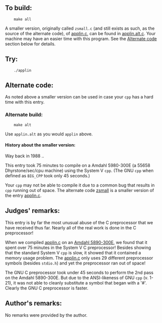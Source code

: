 ## To build:

``` <!---sh-->
    make all
```

A smaller version, originally called `zsmall.c` (and still exists as such, as
the source of the alternate code), of [applin.c](%%REPO_URL%%/1988/applin/applin.c), can be found in
[applin.alt.c](%%REPO_URL%%/1988/applin/applin.alt.c).  Your machine may have an easier time with this
program.  See the [Alternate code](#alternate-code) section below for details.


## Try:

``` <!---sh-->
    ./applin
```


## Alternate code:

As noted above a smaller version can be used in case your `cpp` has a hard time
with this entry.


### Alternate build:

``` <!---sh-->
    make alt
```

Use `applin.alt` as you would `applin` above.

#### History about the smaller version:

Way back in 1988 ..

This entry took 75 minutes to compile on a Amdahl 5980-300E (a 55658
Dhyrstone/sec/cpu machine) using the System V `cpp`.  (The GNU `cpp` when defined as
`BIG_CPP` took only 45 seconds.)

Your `cpp` may not be able to compile it due to a common bug that results in
`cpp` running out of space.  The alternate code
[zsmall](%%REPO_URL%%/1988/applin/applin.alt.c) is a smaller version
of the entry [applin.c](%%REPO_URL%%/1988/applin/applin.c).


## Judges' remarks:

This entry is by far the most unusual abuse of the C preprocessor that
we have received thus far.  Nearly all of the real work is done in the
C preprocessor!

When we compiled [applin.c](%%REPO_URL%%/1988/applin/applin.c) on an
[Amdahl 5890-300E](https://en.wikipedia.org/wiki/Amdahl_Corporation#580_series), we found that it
spent over 75 minutes in the System V C preprocessor!  Besides showing that the
standard System V `cpp` is slow, it showed that it contained a memory usage
problem.  The [applin.c](%%REPO_URL%%/1988/applin/applin.c) only uses 29 different preprocessor symbols
(besides `stdio.h`) and yet the preprocessor ran out of space!

The GNU C preprocessor took under 45 seconds to perform the 2nd pass
on the Amdahl 5890-300E.  But due to the ANSI-likeness of GNU `cpp` (v. 1-21),
it was not able to cleanly substitute a symbol that began with a '#'.
Clearly the GNU C preprocessor is faster.


## Author's remarks:

No remarks were provided by the author.


<!--

    Copyright © 1984-2024 by Landon Curt Noll. All Rights Reserved.

    You are free to share and adapt this file under the terms of this license:

	Creative Commons Attribution-ShareAlike 4.0 International (CC BY-SA 4.0)

    For more information, see:

	https://creativecommons.org/licenses/by-sa/4.0/

-->
